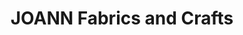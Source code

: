 ---
title: "JOANN Fabrics and Crafts"
url: /pullman-square/joann-fabrics-and-crafts/
shop: Basteln
---